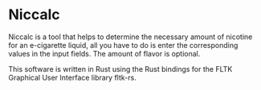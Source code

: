 # Niccalc

Niccalc is a tool that helps to determine the necessary amount of nicotine for an e-cigarette liquid,
all you have to do is enter the corresponding values in the input fields.
The amount of flavor is optional.

This software is written in Rust using the Rust bindings for the FLTK Graphical User Interface library fltk-rs.
